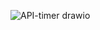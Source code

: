 ![API-timer drawio](https://user-images.githubusercontent.com/72239384/138617032-795f702a-84a4-41b0-908d-8cee2b8d4c73.png)
